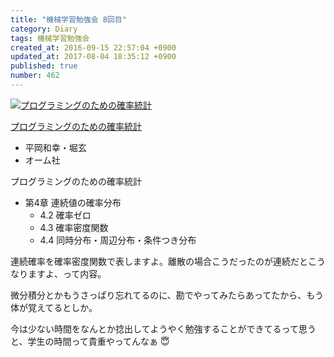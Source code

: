 ```yaml
---
title: "機械学習勉強会 8回目"
category: Diary
tags: 機械学習勉強会
created_at: 2016-09-15 22:57:04 +0900
updated_at: 2017-08-04 18:35:12 +0900
published: true
number: 462
---
```


<div class="asin"><div class="asin-image"><a href="https://www.amazon.co.jp/exec/obidos/ASIN/B01IGW5CJ2/nownabe0c-22/"><img src="http://images-jp.amazon.com/images/P/B01IGW5CJ2.09._SL160_.jpg" alt="プログラミングのための確率統計" title="プログラミングのための確率統計"></a></div><div class="asin-detail"><p><a href="https://www.amazon.co.jp/exec/obidos/ASIN/B01IGW5CJ2/nownabe0c-22/">プログラミングのための確率統計</a></p><ul><li>平岡和幸・堀玄</li><li>オーム社</li></ul></div></div>

プログラミングのための確率統計

* 第4章 連続値の確率分布
    * 4.2 確率ゼロ
    * 4.3 確率密度関数
    * 4.4 同時分布・周辺分布・条件つき分布

連続確率を確率密度関数で表しますよ。離散の場合こうだったのが連続だとこうなりますよ、って内容。

微分積分とかもうさっぱり忘れてるのに、勘でやってみたらあってたから、もう体が覚えてるとしか。

今は少ない時間をなんとか捻出してようやく勉強することができてるって思うと、学生の時間って貴重やってんなぁ :innocent: 

